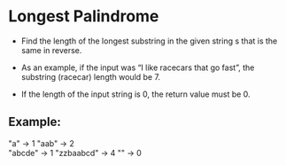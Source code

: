 # Longest Palindrome
- Find the length of the longest substring in the given string s that is the same in reverse.

- As an example, if the input was “I like racecars that go fast”, the substring (racecar) length would be 7.

- If the length of the input string is 0, the return value must be 0.

## Example:
"a" -> 1 
"aab" -> 2  
"abcde" -> 1
"zzbaabcd" -> 4
"" -> 0
